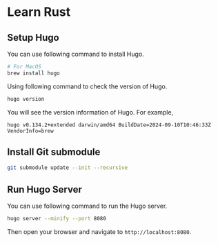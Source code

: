 # Learn Rust

## Setup Hugo

You can use following command to install Hugo.

```bash
# For MacOS
brew install hugo
```

Using following command to check the version of Hugo.

```bash
hugo version
```

You will see the version information of Hugo. For example,

```
hugo v0.134.2+extended darwin/amd64 BuildDate=2024-09-10T10:46:33Z VendorInfo=brew
```

## Install Git submodule

```bash
git submodule update --init --recursive
```

## Run Hugo Server

You can use following command to run the Hugo server.

```bash
hugo server --minify --port 8080
```

Then open your browser and navigate to `http://localhost:8080`.